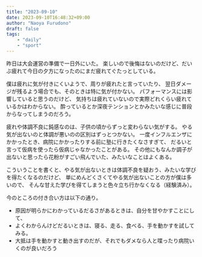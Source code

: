 ```yaml
---
title: "2023-09-10"
date: 2023-09-10T16:48:32+09:00
author: "Naoya Furudono"
draft: false
tags:
    - "daily"
    - "sport"
---
```


昨日は大会運営の準備で一日外にいた。
楽しいので後悔はないのだけど、だいぶ疲れて今日の夕方になったのにまだ疲れてぐたっとしている。

僕は疲れに気が付きにくいようで、周りが疲れたと言っていたり、
翌日ダメージが残るよう場合でも、そのときは特に気が付かない。
パフォーマンスには影響していると思うのだけど、
気持ちは疲れていないので実際どれくらい疲れているかはわからない。
酔っているとか深夜テンションとかみたいな感じに普段からなってしまうのだろう。

疲れや体調不良に鈍感なのは、子供の頃からずっと変わらない気がする。
やる気が出ないのと体調が悪いのの区別はずっとつかない。
一度インフルエンザにかかったとき、病院にかかったりする前に塾に行きたくなさすぎて、
だるいと言って仮病を使ったら仮病じゃなかったことがある。
その他にもなんか調子が出ないと思ったら花粉がすごい飛んでいた、みたいなことはよくある。

こういうことを書くと、やる気が出ないときは体調不良を疑おう、みたいな学びを得たくなるのだけど、
単にめんどくさくてやる気が出ないことの方が僕は多いので、
そんな甘えた学びを得てしまうと色々立ち行かなくなる（経験済み）。

今のところの付き合い方は以下の通り。

- 原因が明らかにわかっているだるさがあるときは、自分を甘やかすことにして、
- よくわからんけどだるいときは、寝る、走る、食べる、手を動かすを試してみる。
- 大抵は手を動かすと動き出すのだが、それでもダメなら人と喋ったり病院いくのが良いだろう

